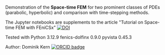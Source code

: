 Demonstration of the **Space-time FEM** for two prominent classes of PDEs (parabolic, hyperbolic) and comparison with time-stepping methods.

The Jupyter notebooks are supplements to the article "Tutorial on Space-time FEM with FEniCSx" 
[![DOI](https://zenodo.org/badge/DOI/10.5281/zenodo.16761462.svg)](https://doi.org/10.5281/zenodo.16761462)

Tested with
Python 		3.12.9
fenics-dolfinx 	0.9.0
pyvista 	0.45.3

Author: Dominik Kern [![ORCID badge](https://img.shields.io/badge/ORCID-0000--0002--1958--2982-a6ce39?logo=orcid&logoColor=white)](https://orcid.org/0000-0002-1958-2982)
